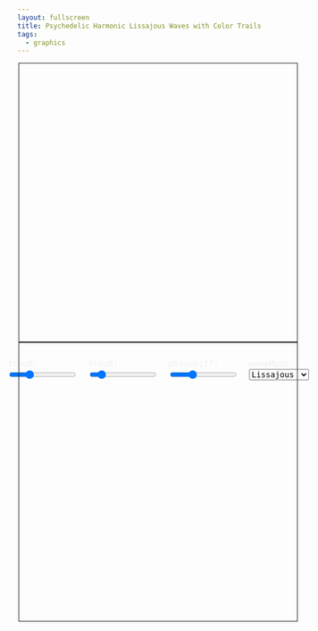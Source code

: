 ```yaml
---
layout: fullscreen
title: Psychedelic Harmonic Lissajous Waves with Color Trails
tags:
  - graphics
---
```


<style>
    #container {
      position: relative;
      width: 500px;
      height: 500px;
      margin: auto;
      margin-bottom: 30px;
    }
    canvas {
      left: 0;
      top: 0;
      display: block;
      border: 1px solid #161616;
      z-index: 1;
    }
    #controls {
      display: flex;
      flex-direction: row;
      justify-content: center;
      gap: 20px;
      margin-top: 0;
    }
    #controls label {
      font-family: monospace;
      font-size: 15px;
      color: #f0f0f0;
    }
    input[type=range] {
      width: 120px;
    }
    select {
      font-family: monospace;
      font-size: 14px;
    }
</style>

<div id="container">
	<canvas id="canvas" width="500" height="500"></canvas>
	<canvas id="trailCanvas" width="500" height="500"></canvas>
</div>
<div id="controls">
    <label>
      <span>freqA:</span> <input type="range" id="freqASlider" min="1" max="8" step="1" value="3">
    </label>
    <label>
      <span>freqB:</span> <input type="range" id="freqBSlider" min="1" max="8" step="1" value="2">
    </label>
    <label>
      <span>phaseDiff:</span> <input type="range" id="phaseSlider" min="0" max="628" step="1" value="200">
    </label>
    <label>
      <span>waveMode:</span>
      <select id="waveModeSelect">
        <option value="lissajous">Lissajous</option>
        <option value="spiro">Spirograph</option>
        <option value="ripple">Ripple</option>
      </select>
    </label>
</div>
<script>
  document.addEventListener("contextmenu", e => e.preventDefault());

  const canvas = document.getElementById('canvas');
  const trailCanvas = document.getElementById('trailCanvas');
  const ctx = canvas.getContext('2d');
  const trailCtx = trailCanvas.getContext('2d');
  const w = canvas.width, h = canvas.height;

  // Controls
  let freqA = +document.getElementById('freqASlider').value;
  let freqB = +document.getElementById('freqBSlider').value;
  let phaseDiff = +document.getElementById('phaseSlider').value / 100;
  let waveMode = document.getElementById('waveModeSelect').value;

  document.getElementById('freqASlider').addEventListener('input', function() {
    freqA = +this.value;
    clearTrail();
  });
  document.getElementById('freqBSlider').addEventListener('input', function() {
    freqB = +this.value;
    clearTrail();
  });
  document.getElementById('phaseSlider').addEventListener('input', function() {
    phaseDiff = +this.value / 100;
    clearTrail();
  });
  document.getElementById('waveModeSelect').addEventListener('change', function() {
    waveMode = this.value;
    clearTrail();
  });
  
  function clearTrail() {
    trailCtx.clearRect(0, 0, w, h);
    lastPt = undefined;
    colorTick = 0;
  }

  // Animation vars
  let t = 0, lastPt = undefined, colorTick = 0;
  const speed = 0.03;

  // Lissajous params
  const size = 180;
  const center = [w/2, h/2];

  function getColor(theta) {
    // Psychedelic color cycling
    // theta: radians (use t or position to vary)
    const r = 180 + 70*Math.sin(theta*2 + colorTick*0.008);
    const g = 170 + 70*Math.sin(theta + 2 + colorTick*0.01);
    const b = 200 + 55*Math.sin(theta*2 + colorTick*0.015 - 2);
    return `rgb(${r|0},${g|0},${b|0})`;
  }

  function lissajousPoint(t, freqA, freqB, phase) {
    const x = center[0] + size * Math.sin(freqA * t + phase);
    const y = center[1] + size * Math.sin(freqB * t);
    return [x, y];
  }

  function spirographPoint(t, freqA, freqB, phase) {
    // Rose curve variation
    const k = freqA / freqB;
    const r = size * Math.cos(k * t + phase);
    const x = center[0] + r * Math.cos(t);
    const y = center[1] + r * Math.sin(t);
    return [x, y];
  }

  function ripplePoint(t, freqA, freqB, phase) {
    // Expanding evolving waves
    const r = size + 45 * Math.sin(freqB * t + phase + Math.cos(freqA*t)/2);
    const x = center[0] + r * Math.cos(t*0.7 + Math.sin(freqB*t)*0.6);
    const y = center[1] + r * Math.sin(t*0.7 + Math.cos(freqA*t)*0.6);
    return [x, y];
  }

  function draw() {
    // Faint transparency layer to fade old trails
    trailCtx.fillStyle = "rgba(8,8,16,0.08)";
    trailCtx.fillRect(0, 0, w, h);

    ctx.clearRect(0, 0, w, h);

    // Draw main evolving waveform curve -- for preview
    ctx.save();
    ctx.globalAlpha = 0.45;
    ctx.setLineDash([4, 10]);
    ctx.lineWidth = 1.5;
    ctx.strokeStyle = "#666";
    ctx.beginPath();
    let prev;
    for(let tt=0; tt < 2*Math.PI; tt += 0.002) {
      let p;
      if (waveMode === "lissajous")
        p = lissajousPoint(tt, freqA, freqB, phaseDiff);
      else if (waveMode === "spiro")
        p = spirographPoint(tt, freqA, freqB, phaseDiff);
      else
        p = ripplePoint(tt, freqA, freqB, phaseDiff);
      if (!prev) ctx.moveTo(p[0], p[1]);
      else ctx.lineTo(p[0], p[1]);
      prev = p;
    }
    ctx.stroke();
    ctx.restore();

    // Animate moving "tracer" with rainbow trail
    let pt;
    if (waveMode === "lissajous")
      pt = lissajousPoint(t, freqA, freqB, phaseDiff);
    else if (waveMode === "spiro")
      pt = spirographPoint(t, freqA, freqB, phaseDiff);
    else
      pt = ripplePoint(t, freqA, freqB, phaseDiff);

    if (lastPt) {
      trailCtx.strokeStyle = getColor(t);
      trailCtx.lineWidth = 2.8+1.5*Math.sin(t/6);
      trailCtx.beginPath();
      trailCtx.moveTo(lastPt[0], lastPt[1]);
      trailCtx.lineTo(pt[0], pt[1]);
      trailCtx.stroke();
    }
    lastPt = pt;

    // Draw current tracer
    ctx.save();
    ctx.shadowBlur = 15;
    ctx.shadowColor = getColor(t+10);
    ctx.beginPath();
    ctx.arc(pt[0], pt[1], 10 + 2*Math.sin(t/3), 0, 2*Math.PI);
    ctx.fillStyle = getColor(t+23);
    ctx.fill();
    ctx.restore();

    colorTick += 1;
    t += speed;

    requestAnimationFrame(draw);
  }

  clearTrail();
  draw();
</script>
